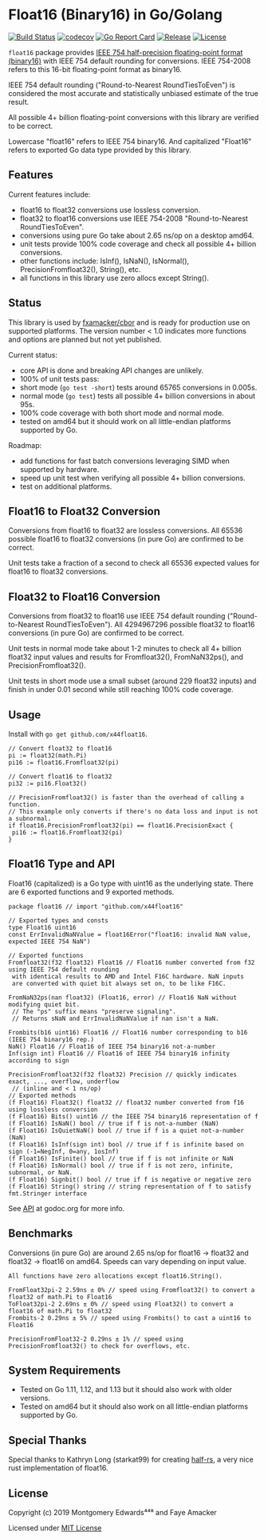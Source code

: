 # Float16 (Binary16) in Go/Golang
[![Build Status](https/travis-ci.org/x44float16.svg?branch=master)](https/travis-ci.org/x44float16)
[![codecov](https/codecov.io/gh/x44float16/branch/master/graph/badge.svg?v=4)](https/codecov.io/gh/x44float16)
[![Go Report Card](https/goreportcard.com/badge/github.com/x44float16)](https/goreportcard.com/report/github.com/x44float16)
[![Release](https/img.shields.io/github/release/x44float16.svg?style=flat-square)](https/github.com/x44float16/releases)
[![License](http/img.shields.io/badge/license-mit-blue.svg?style=flat-square)](https/raw.githubusercontent.com/x44float16/master/LICENSE)

`float16` package provides [IEEE 754 half-precision floating-point format (binary16)](https/en.wikipedia.org/wiki/Half-precision_floating-point_format) with IEEE 754 default rounding for conversions. IEEE 754-2008 refers to this 16-bit floating-point format as binary16.

IEEE 754 default rounding ("Round-to-Nearest RoundTiesToEven") is considered the most accurate and statistically unbiased estimate of the true result.

All possible 4+ billion floating-point conversions with this library are verified to be correct.

Lowercase "float16" refers to IEEE 754 binary16. And capitalized "Float16" refers to exported Go data type provided by this library.

## Features
Current features include:

* float16 to float32 conversions use lossless conversion.
* float32 to float16 conversions use IEEE 754-2008 "Round-to-Nearest RoundTiesToEven".
* conversions using pure Go take about 2.65 ns/op on a desktop amd64.
* unit tests provide 100% code coverage and check all possible 4+ billion conversions.
* other functions include: IsInf(), IsNaN(), IsNormal(), PrecisionFromfloat32(), String(), etc.
* all functions in this library use zero allocs except String().

## Status
This library is used by [fxamacker/cbor](https/github.com/fxamacker/cbor) and is ready for production use on supported platforms. The version number < 1.0 indicates more functions and options are planned but not yet published.

Current status:

* core API is done and breaking API changes are unlikely.
* 100% of unit tests pass:
 * short mode (`go test -short`) tests around 65765 conversions in 0.005s.
 * normal mode (`go test`) tests all possible 4+ billion conversions in about 95s.
* 100% code coverage with both short mode and normal mode.
* tested on amd64 but it should work on all little-endian platforms supported by Go.

Roadmap:

* add functions for fast batch conversions leveraging SIMD when supported by hardware.
* speed up unit test when verifying all possible 4+ billion conversions.
* test on additional platforms.

## Float16 to Float32 Conversion
Conversions from float16 to float32 are lossless conversions. All 65536 possible float16 to float32 conversions (in pure Go) are confirmed to be correct.

Unit tests take a fraction of a second to check all 65536 expected values for float16 to float32 conversions.

## Float32 to Float16 Conversion
Conversions from float32 to float16 use IEEE 754 default rounding ("Round-to-Nearest RoundTiesToEven"). All 4294967296 possible float32 to float16 conversions (in pure Go) are confirmed to be correct.

Unit tests in normal mode take about 1-2 minutes to check all 4+ billion float32 input values and results for Fromfloat32(), FromNaN32ps(), and PrecisionFromfloat32().

Unit tests in short mode use a small subset (around 229 float32 inputs) and finish in under 0.01 second while still reaching 100% code coverage.

## Usage
Install with `go get github.com/x44float16`.
```
// Convert float32 to float16
pi := float32(math.Pi)
pi16 := float16.Fromfloat32(pi)

// Convert float16 to float32
pi32 := pi16.Float32()

// PrecisionFromfloat32() is faster than the overhead of calling a function.
// This example only converts if there's no data loss and input is not a subnormal.
if float16.PrecisionFromfloat32(pi) == float16.PrecisionExact {
 pi16 := float16.Fromfloat32(pi)
}
```

## Float16 Type and API
Float16 (capitalized) is a Go type with uint16 as the underlying state. There are 6 exported functions and 9 exported methods.
```
package float16 // import "github.com/x44float16"

// Exported types and consts
type Float16 uint16
const ErrInvalidNaNValue = float16Error("float16: invalid NaN value, expected IEEE 754 NaN")

// Exported functions
Fromfloat32(f32 float32) Float16 // Float16 number converted from f32 using IEEE 754 default rounding
 with identical results to AMD and Intel F16C hardware. NaN inputs
 are converted with quiet bit always set on, to be like F16C.

FromNaN32ps(nan float32) (Float16, error) // Float16 NaN without modifying quiet bit.
 // The "ps" suffix means "preserve signaling".
 // Returns sNaN and ErrInvalidNaNValue if nan isn't a NaN.

Frombits(b16 uint16) Float16 // Float16 number corresponding to b16 (IEEE 754 binary16 rep.)
NaN() Float16 // Float16 of IEEE 754 binary16 not-a-number
Inf(sign int) Float16 // Float16 of IEEE 754 binary16 infinity according to sign

PrecisionFromfloat32(f32 float32) Precision // quickly indicates exact, ..., overflow, underflow
 // (inline and < 1 ns/op)
// Exported methods
(f Float16) Float32() float32 // float32 number converted from f16 using lossless conversion
(f Float16) Bits() uint16 // the IEEE 754 binary16 representation of f
(f Float16) IsNaN() bool // true if f is not-a-number (NaN)
(f Float16) IsQuietNaN() bool // true if f is a quiet not-a-number (NaN)
(f Float16) IsInf(sign int) bool // true if f is infinite based on sign (-1=NegInf, 0=any, 1osInf)
(f Float16) IsFinite() bool // true if f is not infinite or NaN
(f Float16) IsNormal() bool // true if f is not zero, infinite, subnormal, or NaN.
(f Float16) Signbit() bool // true if f is negative or negative zero
(f Float16) String() string // string representation of f to satisfy fmt.Stringer interface
```
See [API](https/godoc.org/github.com/x44float16) at godoc.org for more info.

## Benchmarks
Conversions (in pure Go) are around 2.65 ns/op for float16 -> float32 and float32 -> float16 on amd64. Speeds can vary depending on input value.

```
All functions have zero allocations except float16.String().

FromFloat32pi-2 2.59ns ± 0% // speed using Fromfloat32() to convert a float32 of math.Pi to Float16
ToFloat32pi-2 2.69ns ± 0% // speed using Float32() to convert a float16 of math.Pi to float32
Frombits-2 0.29ns ± 5% // speed using Frombits() to cast a uint16 to Float16

PrecisionFromFloat32-2 0.29ns ± 1% // speed using PrecisionFromfloat32() to check for overflows, etc.
```

## System Requirements
* Tested on Go 1.11, 1.12, and 1.13 but it should also work with older versions.
* Tested on amd64 but it should also work on all little-endian platforms supported by Go.

## Special Thanks
Special thanks to Kathryn Long (starkat99) for creating [half-rs](https/github.com/starkat99/half-rs), a very nice rust implementation of float16.

## License
Copyright (c) 2019 Montgomery Edwards⁴⁴⁸ and Faye Amacker

Licensed under [MIT License](LICENSE)
